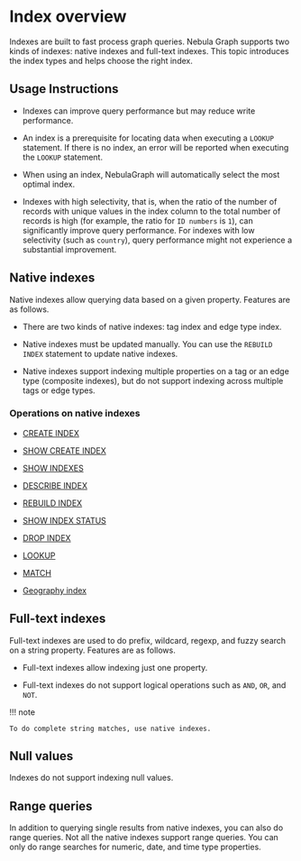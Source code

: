 # Index overview

Indexes are built to fast process graph queries. Nebula Graph supports two kinds of indexes: native indexes and full-text indexes. This topic introduces the index types and helps choose the right index.

## Usage Instructions

- Indexes can improve query performance but may reduce write performance.

- An index is a prerequisite for locating data when executing a `LOOKUP `statement. If there is no index, an error will be reported when executing the `LOOKUP` statement.
  
- When using an index, NebulaGraph will automatically select the most optimal index.
  
- Indexes with high selectivity, that is, when the ratio of the number of records with unique values in the index column to the total number of records is high (for example, the ratio for `ID numbers` is `1`), can significantly improve query performance. For indexes with low selectivity (such as `country`), query performance might not experience a substantial improvement.


## Native indexes

Native indexes allow querying data based on a given property. Features are as follows.

- There are two kinds of native indexes: tag index and edge type index.

- Native indexes must be updated manually. You can use the `REBUILD INDEX` statement to update native indexes.

- Native indexes support indexing multiple properties on a tag or an edge type (composite indexes), but do not support indexing across multiple tags or edge types.

### Operations on native indexes

- [CREATE INDEX](1.create-native-index.md)

- [SHOW CREATE INDEX](2.1.show-create-index.md)

- [SHOW INDEXES](2.show-native-indexes.md)

- [DESCRIBE INDEX](3.describe-native-index.md)

- [REBUILD INDEX](4.rebuild-native-index.md)

- [SHOW INDEX STATUS](5.show-native-index-status.md)

- [DROP INDEX](6.drop-native-index.md)

- [LOOKUP](../7.general-query-statements/5.lookup.md)

- [MATCH](../7.general-query-statements/2.match.md)

- [Geography index](../3.data-types/10.geography.md)

## Full-text indexes

Full-text indexes are used to do prefix, wildcard, regexp, and fuzzy search on a string property. Features are as follows.

- Full-text indexes allow indexing just one property.

- Full-text indexes do not support logical operations such as `AND`, `OR`, and `NOT`.

!!! note

    To do complete string matches, use native indexes.

## Null values

Indexes do not support indexing null values.

## Range queries

In addition to querying single results from native indexes, you can also do range queries. Not all the native indexes support range queries. You can only do range searches for numeric, date, and time type properties.
